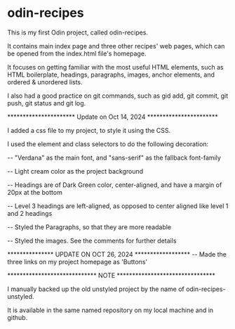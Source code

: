 # odin-recipes

This is my first Odin project, called odin-recipes.

It contains main index page and three other recipes' web pages, which can be opened from the index.html file's homepage.

It focuses on getting familiar with the most useful HTML elements, such as HTML boilerplate, headings, paragraphs, images, anchor elements, and ordered & unordered lists.

I also had a good practice on git commands, such as gid add, git commit, git push, git status and git log.

********************** Update on Oct 14, 2024 ***********************

I added a css file to my project, to style it using the CSS.

I used the element and class selectors to do the following decoration:

-- "Verdana" as the main font, and "sans-serif" as the fallback font-family

-- Light cream color as the project background

-- Headings are of Dark Green color, center-aligned, and have a margin of 20px at the bottom

-- Level 3 headings are left-aligned, as opposed to center aligned like level 1 and 2 headings

-- Styled the Paragraphs, so that they are more readable

-- Styled the images. See the comments for further details

*************** UPDATE ON OCT 26, 2024 ******************
-- Made the three links on my project homepage as 'Buttons'

***************************** NOTE ********************************

I manually backed up the old unstyled project by the name of odin-recipes-unstyled.

It is available in the same named repository on my local machine and in github.

